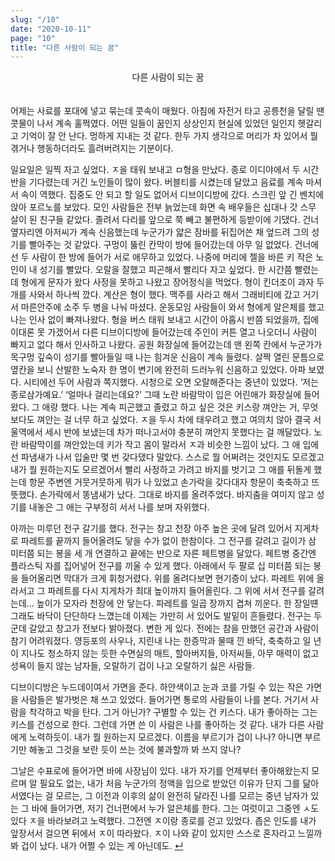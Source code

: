 ```yaml
---
slug: "/10"
date: "2020-10-11"
page: "10"
title: "다른 사람이 되는 꿈"
---
```


<div style="text-align: center;">
    <div class="post-line" style="display: inline-block; line-height:160%">
    다른 사람이 되는 꿈
    </div>
</div>

<br>

어제는 사료를 포대에 넣고 묶는데 콧속이 매웠다. 아침에 자전거 타고 공릉천을 달릴 땐 콧물이 나서 계속 훌쩍였다. 어떤 일들이 꿈인지 상상인지 현실에 있었던 일인지 헷갈리고 기억이 잘 안 난다. 멍하게 지내는 것 같다. 한두 가지 생각으로 머리가 차 있어서 뭘 겪거나 행동하더라도 흘려버려지는 기분이다.

일요일은 일찍 자고 싶었다. ㅈ을 태워 보내고 ㅁ형을 만났다. 종로 이디야에서 두 시간 반을 기다렸는데 거긴 노인들이 많이 왔다. 버블티를 시켰는데 달았고 음료를 계속 마셔서 속이 역했다. 집중도 안 되고 할 일도 없어서 디브이디방에 갔다. 스크린 앞 긴 벤치에 앉아 포르노를 보았다. 모인 사람들은 전부 늙었는데 화면 속 배우들은 십대나 갓 스무 살이 된 친구들 같았다. 졸려서 다리를 앞으로 쭉 빼고 불편하게 등받이에 기댔다. 건너 옆자리엔 아저씨가 계속 신음했는데 누군가가 얇은 잠바를 뒤집어쓴 채 엎드려 그의 성기를 빨아주는 것 같았다. 구멍이 뚫린 칸막이 방에 들어갔는데 아무 일 없었다. 건너에선 두 사람이 한 방에 들어가 서로 애무하고 있었다. 나중에 머리에 젤을 바른 키 작은 노인이 내 성기를 빨았다. 오랄을 잘했고 피곤해서 빨리다 자고 싶었다. 한 시간쯤 빨렸는데 형에게 문자가 왔다 사정을 못하고 나왔고 장어정식을 먹었다. 형이 킨더조이 과자 두 개를 사와서 하나씩 깠다. 계산은 형이 했다. 맥주를 사라고 해서 그래비티에 갔고 거기서 마른안주에 소주 두 병을 나눠 마셨다. 운동모임 사람들이 와서 형에게 알은체를 했고 나는 인사 없이 빠져나왔다. 형을 버스 태워 보내고 시간이 아홉시 반쯤 되었을까, 집에 이대론 못 가겠어서 다른 디브이디방에 들어갔는데 주인이 커튼 열고 나오더니 사람이 빠지고 없다 해서 인사하고 나왔다. 공원 화장실에 들어갔는데 맨 왼쪽 칸에서 누군가가 목구멍 깊숙이 성기를 빨아들일 때 나는 힘겨운 신음이 계속 들렸다. 살짝 열린 문틈으로 옆칸을 보니 산발한 노숙자 한 명이 변기에 완전히 드러누워 신음하고 있었다. 아파 보였다. 시티에선 두어 사람과 쪽지했다. 시청으로 오면 오랄해준다는 중년이 있었다. ‘저는 종로삼가예요.’ ‘얼마나 걸리는데요?’ 그때 노란 바람막이 입은 어린애가 화장실에 들어왔다. 그 애랑 했다. 나는 계속 피곤했고 졸렸고 하고 싶은 것은 키스랑 껴안는 거, 무엇보다도 껴안는 걸 너무 하고 싶었다. ㅈ을 두시 차에 태우려고 했고 여의치 않아 결국 서울역에서 세시 반에 보냈는데 차가 떠나고서야 충분히 껴안지 못했다는 걸 깨달았다. 노란 바람막이를 껴안았는데 키가 작고 몸이 말라서 ㅈ과 비슷한 느낌이 났다. 그 애 입에선 파냄새가 나서 입술만 몇 번 갖다댔다 말았다. 스스로 뭘 어쩌려는 것인지도 모르겠고 내가 뭘 원하는지도 모르겠어서 빨리 사정하고 가려고 바지를 벗기고 그 애를 뒤돌게 했는데 항문 주변엔 거뭇거뭇하게 뭐가 나 있었고 손가락을 갖다대자 항문이 축축하고 뜨뜻했다. 손가락에서 똥냄새가 났다. 그대로 바지를 올려주었다. 바지춤을 여미지 않고 성기를 내놓은 그 애는 구부정히 서서 나를 보며 자위했다.

아까는 미루던 전구 갈기를 했다. 전구는 창고 천장 아주 높은 곳에 달려 있어서 지게차로 파레트를 끝까지 들어올려도 닿을 수가 없이 한참이다. 그 전구를 갈려고 길이가 삼 미터쯤 되는 봉을 세 개 연결하고 끝에는 반으로 자른 페트병을 달았다. 페트병 중간엔 플라스틱 자를 집어넣어 전구를 끼울 수 있게 했다. 아래에서 두 팔로 십 미터쯤 되는 봉을 들어올리면 막대가 크게 휘청거렸다. 위를 올려다보면 현기증이 났다. 파레트 위에 올라서고 그 파레트를 다시 지게차가 최대 높이까지 들어올린다. 그 위에 서서 전구를 갈려는데… 높이가 모자라 천장에 안 닿는다. 파레트를 일곱 장까지 겹쳐 끼운다. 한 장일떈 그래도 바닥이 단단하다 느꼈는데 이제는 가만히 서 있어도 발밑이 흔들렸다. 전구는 두 군데 갈았고 창고가 전보다 밝아졌다. 변한 게 있다. 전에는 참을 만했던 공간과 사람이 참기 어려워졌다. 영등포의 사우나, 지린내 나는 한증막과 물때 낀 바닥, 축축하고 일 년이 지나도 청소하지 않는 듯한 수면실의 매트, 할아버지들, 아저씨들, 아무 매력이 없고 성욕이 들지 않는 남자들, 오랄하기 겁이 나고 오랄하기 싫은 사람들.

디브이디방은 누드데이여서 가면을 준다. 하얀색이고 눈과 코를 가릴 수 있는 작은 가면을 사람들은 발가벗은 채 쓰고 있었다. 들어가면 통로의 사람들이 나를 본다. 거기서 사람을 착각하고 박을 탄다. 그거 아닌가? 구별할 수 있는 건 키스다. 내가 좋아하는 그는 키스를 건성으로 한다. 그런데 가면 쓴 이 사람은 나를 좋아하는 것 같다. 내가 다른 사람에게 노력하듯이. 내가 뭘 원하는지 모르겠다. 이름을 부르기가 겁이 나나? 아니면 부르기만 해놓고 그것을 보란 듯이 쓰는 것에 불과할까 봐 쓰지 않나?

그날은 수표로에 들어가면 바에 사장님이 있다. 내가 자기를 언제부터 좋아해왔는지 모르며 알 필요도 없는, 내가 처음 누군가의 정액을 입으로 받았던 이유가 단지 그를 닮아서였다는 걸 모르는, 그 이전과 이후의 삶이 완전히 달라진 나를 모르는 중년 남자가 있는 그 바에 들어가면, 저기 건너편에서 누가 알은체를 한다. 그는 여럿이고 그중엔 ㅅ도 있다 ㅈ을 바라보려고 노력했다. 그전엔 ㅈ이랑 종로를 걷고 있었다. 좁은 인도를 내가 앞장서서 걸으면 뒤에서 ㅈ이 따라왔다. ㅈ이 나와 같이 있지만 스스로 혼자라고 느낄까 봐 겁이 났다. 내가 어쩔 수 있는 게 아닌데도. <a href="/">↵</a>
